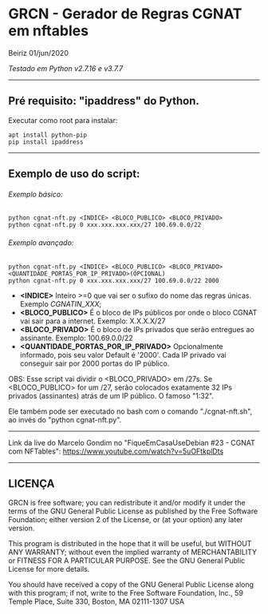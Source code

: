 # GRCN - Gerador de Regras CGNAT em nftables

Beiriz 01/jun/2020

_Testado em Python v2.7.16 e v3.7.7_

------------------------------------------------------------------------

## Pré requisito: "ipaddress" do Python.

Executar como root para instalar:

```
apt install python-pip
pip install ipaddress
```

------------------------------------------------------------------------
## Exemplo de uso do script:

###### Exemplo básico:

```
python cgnat-nft.py <INDICE> <BLOCO_PUBLICO> <BLOCO_PRIVADO>
python cgnat-nft.py 0 xxx.xxx.xxx.xxx/27 100.69.0.0/22
```

###### Exemplo avançado:

```
python cgnat-nft.py <INDICE> <BLOCO_PUBLICO> <BLOCO_PRIVADO> <QUANTIDADE_PORTAS_POR_IP_PRIVADO>(OPCIONAL)
python cgnat-nft.py 0 xxx.xxx.xxx.xxx/27 100.69.0.0/22 2000
```

* **\<INDICE\>** Inteiro >=0 que vai ser o sufixo do nome das regras únicas. Exemplo *CGNATIN_XXX*;
* **<BLOCO_PUBLICO>** É o bloco de IPs públicos por onde o bloco CGNAT vai sair para a internet. Exemplo: X.X.X.X/27
* **<BLOCO_PRIVADO>** É o bloco de IPs privados que serão entregues ao assinante. Exemplo: 100.69.0.0/22
* **<QUANTIDADE_PORTAS_POR_IP_PRIVADO>** Opcionalmente informado, pois seu valor Default é '2000'. Cada IP privado vai conseguir sair por 2000 portas do IP público.

OBS: Esse script vai dividir o <BLOCO_PRIVADO> em /27s. Se <BLOCO_PUBLICO> for um /27, serão colocados exatamente 32 IPs privados (assinantes) atrás de um IP público. O famoso "1:32".

Ele também pode ser executado no bash com o comando "./cgnat-nft.sh", ao invés do "python cgnat-nft.py".

------------------------------------------------------------------------

Link da live do Marcelo Gondim no "FiqueEmCasaUseDebian #23 - CGNAT com NFTables": https://www.youtube.com/watch?v=5uOFtkplDts

------------------------------------------------------------------------
## LICENÇA

GRCN is free software; you can redistribute it and/or modify
it under the terms of the GNU General Public License as published by
the Free Software Foundation; either version 2 of the License, or
(at your option) any later version.

This program is distributed in the hope that it will be useful,
but WITHOUT ANY WARRANTY; without even the implied warranty of
MERCHANTABILITY or FITNESS FOR A PARTICULAR PURPOSE.  See the
GNU General Public License for more details.

You should have received a copy of the GNU General Public License
along with this program; if not, write to the Free Software
Foundation, Inc., 59 Temple Place, Suite 330, Boston, MA  02111-1307  USA